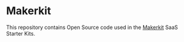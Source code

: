 # Makerkit

This repository contains Open Source code used in the [Makerkit](https://makerkit.dev) SaaS Starter Kits.
